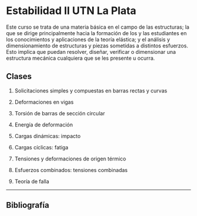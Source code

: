 # Estabilidad II UTN La Plata

Este curso se trata de una materia básica en el campo de las estructuras; la que se dirige principalmente hacia
la formación de los y las estudiantes en los conocimientos y aplicaciones de la teoría elástica; y el análisis y
dimensionamiento de estructuras y piezas sometidas a distintos esfuerzos. Esto implica que puedan resolver, diseñar, verificar o dimensionar una estructura mecánica cualquiera que se les presente u ocurra.



## Clases
1. Solicitaciones simples y compuestas en barras rectas y curvas

2. Deformaciones en vigas 

3. Torsión de barras de sección circular

4. Energía de deformación 

5. Cargas dinámicas: impacto

6. Cargas cíclicas: fatiga 

7. Tensiones y deformaciones de origen térmico 

8. Esfuerzos combinados: tensiones combinadas 

9. Teoría de falla 


---

## Bibliografía

